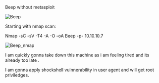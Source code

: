 Beep without metasploit

![Beep](https://user-images.githubusercontent.com/55708909/91585921-55029e80-e972-11ea-85c4-3a37089d94a2.png)


Starting with nmap scan:

Nmap -sC -sV -T4 -A -O -oA Beep -p- 10.10.10.7

![Beep_nmap](https://user-images.githubusercontent.com/55708909/91586333-d3f7d700-e972-11ea-8b90-d5c384bd3ff1.png)

I am quickly gonna take down this machine as i am feeling tired and its already too late .

I am gonna apply shockshell vulnnerability in user agent and will get root priviledges.




